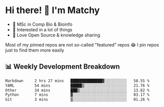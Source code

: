 # Hi there! 👋 I'm Matchy

- 🧬 MSc in Comp Bio & Bioinfo
- 🎈 Interested in a lot of things
- 💜 Love Open Source & knowledge sharing

Most of my pinned repos are not so-called "featured" repos 😂 I pin repos just to find them more easily

## 📊 Weekly Development Breakdown

<!--START_SECTION:waka-->

```txt
Markdown     2 hrs 27 mins   ██████████████▓░░░░░░░░░░   58.55 %
YAML         54 mins         █████▒░░░░░░░░░░░░░░░░░░░   21.76 %
Other        34 mins         ███▒░░░░░░░░░░░░░░░░░░░░░   13.82 %
Python       7 mins          ▓░░░░░░░░░░░░░░░░░░░░░░░░   03.17 %
Git          3 mins          ▒░░░░░░░░░░░░░░░░░░░░░░░░   01.26 %
```

<!--END_SECTION:waka-->

